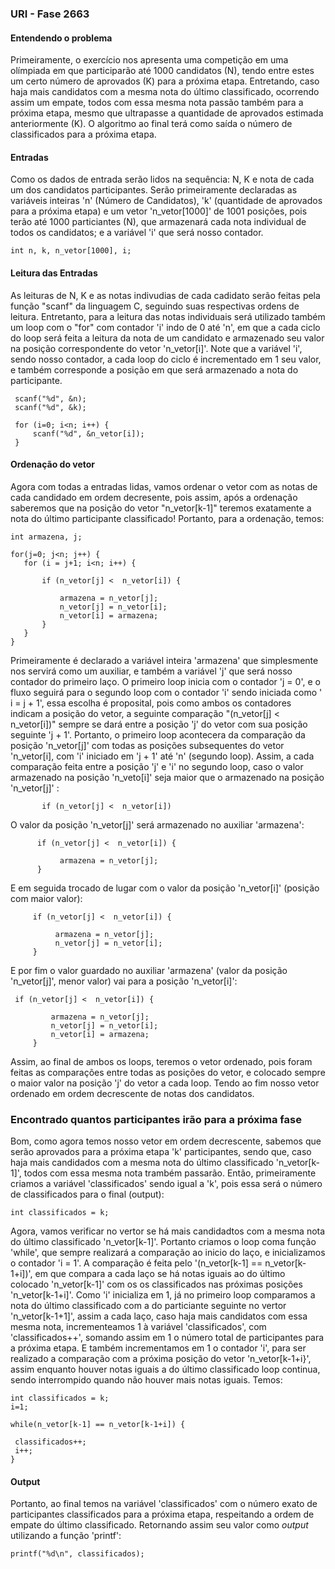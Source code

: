 
### URI - Fase 2663

#### Entendendo o problema 
Primeiramente, o exercício nos apresenta uma competição em uma olímpiada em que participarão até 1000 candidatos (N), tendo entre estes um certo número de aprovados (K) para a próxima etapa. Entretando, caso haja mais candidatos com a mesma nota do último classificado, ocorrendo assim um empate, todos com essa mesma nota passão também para a próxima etapa, mesmo que ultrapasse a quantidade de aprovados estimada anteriormente (K). O algoritmo ao final terá como saída o número de classificados para a próxima etapa.

#### Entradas 
Como os dados de entrada serão lidos na sequência: N, K e nota de cada um dos candidatos participantes. Serão primeiramente declaradas as variáveis inteiras 'n' (Número de Candidatos), 'k' (quantidade de aprovados para a próxima etapa) e um vetor 'n_vetor[1000]' de 1001 posições, pois terão até 1000 particiantes (N), que armazenará cada nota individual de todos os candidatos; e a variável 'i' que será nosso contador.

```{r, attr.source='.numberLines'}
int n, k, n_vetor[1000], i;
```
#### Leitura das Entradas

As leituras de N, K e as notas indivudias de cada cadidato serão feitas pela função "scanf" da linguagem C, seguindo suas respectivas ordens de leitura. Entretanto, para a leitura das notas individuais será utilizado também um loop com o "for" com contador 'i' indo de 0 até 'n', em que a cada ciclo do loop será feita a leitura da nota de um candidato e armazenado seu valor na posição correspondente do vetor 'n_vetor[i]'.  Note que a variável 'i', sendo nosso contador, a cada loop do ciclo é incrementado em 1 seu valor, e também corresponde a posição em que será armazenado a nota do participante.

```{r, attr.source='.numberLines'}
 scanf("%d", &n);
 scanf("%d", &k);

 for (i=0; i<n; i++) {
     scanf("%d", &n_vetor[i]);
 }
```

#### Ordenação do vetor
Agora com todas a entradas lidas, vamos ordenar o vetor com as notas de cada candidado em ordem decresente, pois assim, após a ordenação saberemos que na posição do vetor "n_vetor[k-1]" teremos exatamente a nota do último participante classificado!  Portanto, para a ordenação, temos:

 ```{r, attr.source='.numberLines'}
int armazena, j;
 
for(j=0; j<n; j++) {
    for (i = j+1; i<n; i++) {

        if (n_vetor[j] <  n_vetor[i]) {
            
            armazena = n_vetor[j];
            n_vetor[j] = n_vetor[i];
            n_vetor[i] = armazena;
        }
    }
}
```
Primeiramente é declarado a variável inteira 'armazena' que simplesmente nos servirá como um auxiliar, e também a variável 'j' que será nosso contador do primeiro laço. O primeiro loop inicia com o contador 'j = 0', e o fluxo seguirá para o segundo loop com o contador 'i' sendo iniciada como ' i = j + 1', essa escolha é proposital, pois como ambos os contadores indicam a posição do vetor, a seguinte comparação "(n_vetor[j] <  n_vetor[i])" sempre se dará entre a posição 'j' do vetor com sua posição seguinte 'j + 1'. Portanto, o primeiro loop acontecera da comparação da posição 'n_vetor[j]' com todas as posições subsequentes do vetor 'n_vetor[i], com 'i' iniciado em 'j + 1' até 'n' (segundo loop). Assim, a cada comparação feita entre a posição 'j' e 'i' no segundo loop, caso o valor armazenado na posição 'n_veto[i]' seja maior que o armazenado na posição 'n_vetor[j]' :

 ```{r, attr.source='.numberLines'}
        if (n_vetor[j] <  n_vetor[i])
```

 O valor da posição 'n_vetor[j]' será armazenado no auxiliar 'armazena':
 
  ```{r, attr.source='.numberLines'}
        if (n_vetor[j] <  n_vetor[i]) {
        
             armazena = n_vetor[j];
        }
```

 E em seguida trocado de lugar com o valor da posição 'n_vetor[i]' (posição com maior valor):
 
   ```{r, attr.source='.numberLines'}
        if (n_vetor[j] <  n_vetor[i]) {
        
             armazena = n_vetor[j];
             n_vetor[j] = n_vetor[i];
        }
```
 
 E por fim o valor guardado no auxiliar 'armazena' (valor da posição 'n_vetor[j]', menor valor) vai para a posição 'n_vetor[i]':
 
   ```{r, attr.source='.numberLines'}
    if (n_vetor[j] <  n_vetor[i]) {
            
            armazena = n_vetor[j];
            n_vetor[j] = n_vetor[i];
            n_vetor[i] = armazena;
        }
```

Assim, ao final de ambos os loops, teremos o vetor ordenado, pois foram feitas as comparações entre todas as posições do vetor, e colocado sempre o maior valor na posição 'j' do vetor a cada loop. Tendo ao fim nosso vetor ordenado em ordem decrescente de notas dos candidatos.

### Encontrado quantos participantes irão para a próxima fase

Bom, como agora temos nosso vetor em ordem decrescente, sabemos que serão aprovados para a próxima etapa 'k' participantes, sendo que, caso haja mais candidados com a mesma nota do último classificado 'n_vetor[k-1]', todos com essa mesma nota trambém passarão.  Então, primeiramente criamos a variável 'classificados' sendo igual a 'k', pois essa será o número de classificados para o final (output):

   ```{r, attr.source='.numberLines'}
int classificados = k;
```

 Agora, vamos verificar no vertor se há mais candidadtos com a mesma nota do último classificado 'n_vetor[k-1]'. Portanto criamos o loop coma função 'while', que sempre realizará  a comparação ao inicio do laço, e inicializamos o contador 'i = 1'. A comparação é feita pelo '(n_vetor[k-1] == n_vetor[k-1+i])', em que compara a cada laço se há notas iguais ao do último colocado 'n_vetor[k-1]' com os os classificados nas próximas posições 'n_vetor[k-1+i]'. Como 'i' inicializa em 1, já no primeiro loop comparamos a nota do último classificado com a do particiante seguinte no vertor 'n_vetor[k-1+1]', assim a cada laço, caso haja mais candidatos com essa mesma nota, incrementeamos 1 à variável 'classificados', com 'classificados++', somando assim em 1 o número total de participantes para a próxima etapa. E também incrementamos em 1 o contador 'i', para ser realizado a comparação com a próxima posição do vetor 'n_vetor[k-1+i}', assim enquanto houver notas iguais a do último classificado loop continua, sendo interrompido quando não houver mais notas iguais. Temos:

   ```{r, attr.source='.numberLines'}
int classificados = k;
i=1;

while(n_vetor[k-1] == n_vetor[k-1+i]) {
	
	classificados++;
	i++;
}
```

#### Output

 Portanto, ao final temos na variável 'classificados' com o número exato de participantes classificados para a próxima etapa, respeitando a ordem de empate do último classificado. Retornando assim seu valor como *output* utilizando a função 'printf':

   ```{r, attr.source='.numberLines'}
printf("%d\n", classificados);
```
